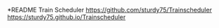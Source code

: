 *README
Train Scheduler
https://github.com/sturdy75/Trainscheduler
https://sturdy75.github.io/Trainscheduler